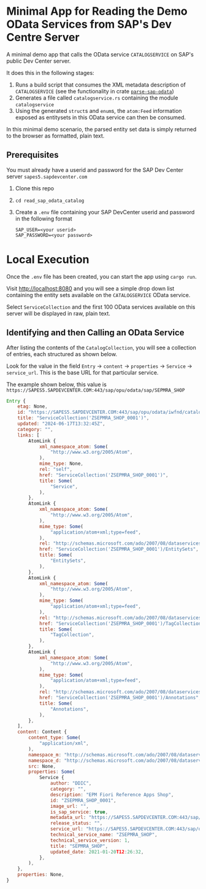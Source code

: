 # Minimal App for Reading the Demo OData Services from SAP's Dev Centre Server

A minimal demo app that calls the OData service `CATALOGSERVICE` on SAP's public Dev Center server.

It does this in the following stages:

1. Runs a build script that consumes the XML metadata description of `CATALOGSERVICE` (see the functionality in crate [`parse-sap-odata`](https://crates.io/crates/parse-sap-odata))
1. Generates a file called `catalogservice.rs` containing the module `catalogservice`
2. Using the generated `struct`s and `enum`s, the `atom:Feed` information exposed as entitysets in this OData service can then be consumed.

In this minimal demo scenario, the parsed entity set data is simply returned to the browser as formatted, plain text.

## Prerequisites

You must already have a userid and password for the SAP Dev Center server `sapes5.sapdevcenter.com`

1. Clone this repo
2. `cd read_sap_odata_catalog`
3. Create a `.env` file containing your SAP DevCenter userid and password in the following format

   ```
   SAP_USER=<your userid>
   SAP_PASSWORD=<your password>
   ```

# Local Execution

Once the `.env` file has been created, you can start the app using `cargo run`.

Visit <http://localhost:8080> and you will see a simple drop down list containing the entity sets available on the `CATALOGSERVICE` OData service.

Select `ServiceCollection` and the first 100 OData services available on this server will be displayed in raw, plain text.

## Identifying and then Calling an OData Service

After listing the contents of the `CatalogCollection`, you will see a collection of entries, each structured as shown below.

Look for the value in the field `Entry` -> `content` -> `properties` -> `Service` -> `service_url`.
This is the base URL for that particular service.

The example shown below, this value is `https://SAPES5.SAPDEVCENTER.COM:443/sap/opu/odata/sap/SEPMRA_SHOP`

```js
Entry {
    etag: None,
    id: "https://SAPES5.SAPDEVCENTER.COM:443/sap/opu/odata/iwfnd/catalogservice;v=2/ServiceCollection('ZSEPMRA_SHOP_0001')",
    title: "ServiceCollection('ZSEPMRA_SHOP_0001')",
    updated: "2024-06-17T13:32:45Z",
    category: "",
    links: [
        AtomLink {
            xml_namespace_atom: Some(
                "http://www.w3.org/2005/Atom",
            ),
            mime_type: None,
            rel: "self",
            href: "ServiceCollection('ZSEPMRA_SHOP_0001')",
            title: Some(
                "Service",
            ),
        },
        AtomLink {
            xml_namespace_atom: Some(
                "http://www.w3.org/2005/Atom",
            ),
            mime_type: Some(
                "application/atom+xml;type=feed",
            ),
            rel: "http://schemas.microsoft.com/ado/2007/08/dataservices/related/EntitySets",
            href: "ServiceCollection('ZSEPMRA_SHOP_0001')/EntitySets",
            title: Some(
                "EntitySets",
            ),
        },
        AtomLink {
            xml_namespace_atom: Some(
                "http://www.w3.org/2005/Atom",
            ),
            mime_type: Some(
                "application/atom+xml;type=feed",
            ),
            rel: "http://schemas.microsoft.com/ado/2007/08/dataservices/related/TagCollection",
            href: "ServiceCollection('ZSEPMRA_SHOP_0001')/TagCollection",
            title: Some(
                "TagCollection",
            ),
        },
        AtomLink {
            xml_namespace_atom: Some(
                "http://www.w3.org/2005/Atom",
            ),
            mime_type: Some(
                "application/atom+xml;type=feed",
            ),
            rel: "http://schemas.microsoft.com/ado/2007/08/dataservices/related/Annotations",
            href: "ServiceCollection('ZSEPMRA_SHOP_0001')/Annotations",
            title: Some(
                "Annotations",
            ),
        },
    ],
    content: Content {
        content_type: Some(
            "application/xml",
        ),
        namespace_m: "http://schemas.microsoft.com/ado/2007/08/dataservices/metadata",
        namespace_d: "http://schemas.microsoft.com/ado/2007/08/dataservices",
        src: None,
        properties: Some(
            Service {
                author: "DDIC",
                category: "",
                description: "EPM Fiori Reference Apps Shop",
                id: "ZSEPMRA_SHOP_0001",
                image_url: "",
                is_sap_service: true,
                metadata_url: "https://SAPES5.SAPDEVCENTER.COM:443/sap/opu/odata/sap/SEPMRA_SHOP/$metadata",
                release_status: "",
                service_url: "https://SAPES5.SAPDEVCENTER.COM:443/sap/opu/odata/sap/SEPMRA_SHOP",
                technical_service_name: "ZSEPMRA_SHOP",
                technical_service_version: 1,
                title: "SEPMRA_SHOP",
                updated_date: 2021-01-20T12:26:32,
            },
        ),
    },
    properties: None,
}
```